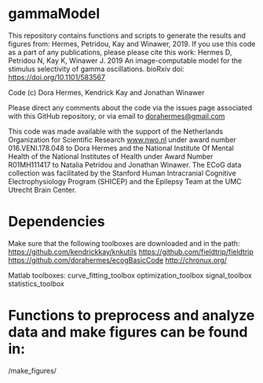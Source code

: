 # gammaModel
This repository contains functions and scripts to generate the results and figures from:
Hermes, Petridou, Kay and Winawer, 2019. If you use this code as a part of any publications, please please cite this work:
Hermes D, Petridou N, Kay K, Winawer J. 2019 An image-computable model
for the stimulus selectivity of gamma oscillations. bioRxiv doi:
https://doi.org/10.1101/583567

Code (c) Dora Hermes, Kendrick Kay and Jonathan Winawer

Please direct any comments about the code via the issues page associated with this GitHub repository, or via email to dorahermes@gmail.com

This code was made available with the support of the Netherlands Organization for Scientific Research www.nwo.nl under award number 016.VENI.178.048 to Dora Hermes and the National Institute Of Mental Health of the National Institutes of Health under Award Number R01MH111417 to Natalia Petridou and Jonathan Winawer. The ECoG data collection was facilitated by the Stanford Human Intracranial Cognitive Electrophysiology Program (SHICEP) and the Epilepsy Team at the UMC Utrecht Brain Center.


# Dependencies
Make sure that the following toolboxes are downloaded and in the path:
https://github.com/kendrickkay/knkutils
https://github.com/fieldtrip/fieldtrip
https://github.com/dorahermes/ecogBasicCode
http://chronux.org/

Matlab toolboxes:
curve_fitting_toolbox
optimization_toolbox
signal_toolbox
statistics_toolbox

# Functions to preprocess and analyze data and make figures can be found in:
/make_figures/
